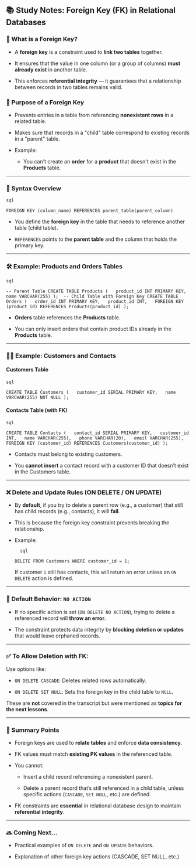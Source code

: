 ## 📚 Study Notes: **Foreign Key (FK)** in Relational Databases

### 🔑 What is a Foreign Key?

- A **foreign key** is a constraint used to **link two tables** together.
    
- It ensures that the value in one column (or a group of columns) **must already exist** in another table.
    
- This enforces **referential integrity** — it guarantees that a relationship between records in two tables remains valid.
    

### 🧠 Purpose of a Foreign Key

- Prevents entries in a table from referencing **nonexistent rows** in a related table.
    
- Makes sure that records in a "child" table correspond to existing records in a "parent" table.
    
- Example:
    
    - You can't create an **order** for a **product** that doesn't exist in the **Products** table.
        

---

### 🔧 Syntax Overview
	
	sql
	
`FOREIGN KEY (column_name) REFERENCES parent_table(parent_column)`

- You define the **foreign key** in the table that needs to reference another table (child table).
    
- `REFERENCES` points to the **parent table** and the column that holds the primary key.
    

---

### 🛠 Example: Products and Orders Tables
	
	sql
	
`-- Parent Table CREATE TABLE Products (   product_id INT PRIMARY KEY,   name VARCHAR(255) );  -- Child Table with Foreign Key CREATE TABLE Orders (   order_id INT PRIMARY KEY,   product_id INT,   FOREIGN KEY (product_id) REFERENCES Products(product_id) );`

- **Orders** table references the **Products** table.
    
- You can only insert orders that contain product IDs already in the **Products** table.
    

---

### 🧑‍💼 Example: Customers and Contacts

#### Customers Table
	
	sql
	
`CREATE TABLE Customers (   customer_id SERIAL PRIMARY KEY,   name VARCHAR(255) NOT NULL );`

#### Contacts Table (with FK)
	
	sql
	
`CREATE TABLE Contacts (   contact_id SERIAL PRIMARY KEY,   customer_id INT,   name VARCHAR(255),   phone VARCHAR(20),   email VARCHAR(255),   FOREIGN KEY (customer_id) REFERENCES Customers(customer_id) );`

- Contacts must belong to existing customers.
    
- You **cannot insert** a contact record with a customer ID that doesn’t exist in the Customers table.
    

---

### ❌ Delete and Update Rules (ON DELETE / ON UPDATE)

- By **default**, if you try to delete a parent row (e.g., a customer) that still has child records (e.g., contacts), it will **fail**.
    
- This is because the foreign key constraint prevents breaking the relationship.
    
- Example:
	    
		sql
	    
    `DELETE FROM Customers WHERE customer_id = 1;`
    
    If customer `1` still has contacts, this will return an error unless an `ON DELETE` action is defined.
    

---

### 🚫 Default Behavior: `NO ACTION`

- If no specific action is set (`ON DELETE NO ACTION`), trying to delete a referenced record will **throw an error**.
    
- The constraint protects data integrity by **blocking deletion or updates** that would leave orphaned records.
    

---

### ✅ To Allow Deletion with FK:

Use options like:

- `ON DELETE CASCADE`: Deletes related rows automatically.
    
- `ON DELETE SET NULL`: Sets the foreign key in the child table to `NULL`.
    

These are **not** covered in the transcript but were mentioned as **topics for the next lessons**.

---

### 📝 Summary Points

- Foreign keys are used to **relate tables** and enforce **data consistency**.
    
- FK values must match **existing PK values** in the referenced table.
    
- You cannot:
    
    - Insert a child record referencing a nonexistent parent.
        
    - Delete a parent record that’s still referenced in a child table, unless specific actions (`CASCADE`, `SET NULL`, etc.) are defined.
        
- FK constraints are **essential** in relational database design to maintain **referential integrity**.
    

---

### 🔜 Coming Next...

- Practical examples of `ON DELETE` and `ON UPDATE` behaviors.
    
- Explanation of other foreign key actions (CASCADE, SET NULL, etc.)